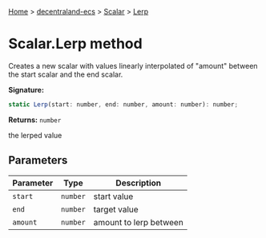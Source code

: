 [Home](./index) &gt; [decentraland-ecs](./decentraland-ecs.md) &gt; [Scalar](./decentraland-ecs.scalar.md) &gt; [Lerp](./decentraland-ecs.scalar.lerp.md)

# Scalar.Lerp method

Creates a new scalar with values linearly interpolated of "amount" between the start scalar and the end scalar.

**Signature:**
```javascript
static Lerp(start: number, end: number, amount: number): number;
```
**Returns:** `number`

the lerped value

## Parameters

|  Parameter | Type | Description |
|  --- | --- | --- |
|  `start` | `number` | start value |
|  `end` | `number` | target value |
|  `amount` | `number` | amount to lerp between |

